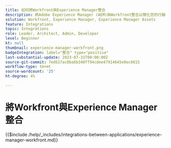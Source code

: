 ```yaml
---
title: 如何將Workfront與Experience Manager整合
description: 將Adobe Experience Manager (AEM)與Workfront整合以簡化您的行銷作業。
solution: Workfront, Experience Manager, Experience Manager Assets
feature: Integrations
topic: Integrations
role: Leader, Architect, Admin, Developer
level: Beginner
kt: null
thumbnail: experience-manager-workfront.png
badgeIntegration: label="整合" type="positive"
last-substantial-update: 2023-07-31T00:00:00Z
source-git-commit: 7ed617ac0ba6b340ff94cdee47914645e0ec6615
workflow-type: tm+mt
source-wordcount: '25'
ht-degree: 4%

---
```



# 將Workfront與Experience Manager整合

{{$include /help/_includes/integrations-between-applications/experience-manager-workfront.md}}
